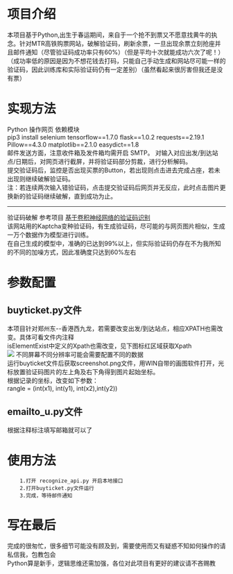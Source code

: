 项目介绍
===
本项目基于Python,出生于春运期间，来自于一个抢不到票又不愿意找黄牛的执念。针对MTR高铁购票网站，破解验证码，刷新余票，一旦出现余票立刻抢座并且邮件通知（尽管验证码成功率只有60%）（但是平均十次就能成功六次了呢！）（成功率低的原因是因为不想花钱去打码，只能自己手动生成和网站尽可能一样的验证码，因此训练库和实际验证码仍有一定差别）（虽然看起来很厉害但我还是没有票）

实现方法
===
Python 操作网页 依赖模块  
        pip3 install selenium tensorflow==1.7.0 flask==1.0.2 requests==2.19.1 Pillow==4.3.0 matplotlib==2.1.0 easydict==1.8  
邮件发送方面，注意收件箱及发件箱均需开启 SMTP。
对输入对应出发/到达站点/日期后，对网页进行截屏，并将验证码部分剪裁，进行分析解码。  
提交验证码后，监控是否出现买票的Button，若出现则点击进去完成占座，若未出现则继续破解验证码。  
注：若连续两次输入错验证码，点击提交验证码后网页并无反应，此时点击图片更换新的验证码继续破解，直到成功为止。  
***
验证码破解 参考项目 [基于卷积神经网络的验证码识别](https://github.com/nickliqian/cnn_captcha)  
该网站用的Kaptcha变种验证码，有生成验证码，尽可能的与网页图片相似，生成一万个数据作为模型进行训练。  
在自己生成的模型中，准确的已达到99%以上，但实际验证码仍存在不为我所知的不同的加噪方式，因此准确度只达到60%左右  

参数配置
===

buyticket.py文件
---

  本项目针对郑州东--香港西九龙，若需要改变出发/到达站点，相应XPATH也需改变。具体可看文件内注释  
  isElementExist中定义的Xpath也需改变，见下图标红区域获取Xpath  
  ![](https://github.com/yayachipi/I-will-have-ticket/blob/master/image/githun.png)
  不同屏幕不同分辨率可能会需要配置不同的数据  
  运行buyticket文件后获取screenshot.png文件，用WIN自带的画图软件打开，光标放置验证码图片的左上角及右下角得到图片起始坐标。  
  根据记录的坐标，改变如下参数：    
  rangle = (int(x1), int(y1), int(x2),int(y2))  
  
emailto_u.py文件
---
根据注释标注填写邮箱就可以了

使用方法
===
        1.打开 recognize_api.py 开启本地接口  
        2.打开buyticket.py文件运行  
        3.完成，等待邮件通知  

写在最后
===
完成的很匆忙，很多细节可能没有顾及到，需要使用而又有疑惑不知如何操作的请私信我，包教包会  
Python算是新手，逻辑思维还需加强，各位对此项目有更好的建议请不吝赐教

